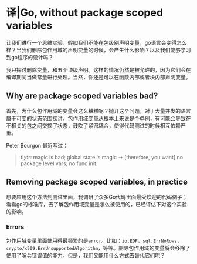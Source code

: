 # 译|Go, without package scoped variables

让我们进行一个思维实验，假如我们不能在包级别声明变量，go语言会变得怎么样？当我们删除包作用域的声明变量的时候，会产生什么影响？以及我们能够学习到go程序的设计吗？

我只探讨删除变量，和五个顶级声明。这样的情况仍然是被允许的，因为它们会在编译期间当做常量进行处理。当然，你还是可以在函数内部或者块内部声明变量。



## Why are package scoped variables bad?

首先，为什么包作用域的变量会这么糟糕呢？抛开这个问题，对于大量并发的语言属于可变的状态范围探讨，包作用域变量从根本上来说是个单例，有可能会导致在不相关的包之间交换了状态，鼓吹了紧密耦合，使得代码测试的时候相互依赖严重。

Peter Bourgon 最近写过：

> tl;dr: magic is bad; global state is magic → [therefore, you want] no package level vars; no func init.



## Removing package scoped variables, in practice

想要应用这个方法到测试里面，我调研了众多Go代码里面最受欢迎的代码例子；看看go的标准库，去了解包作用域变量是怎么被使用的，已经评估下对这个实验的影响。

### Errors

包作用域变量里面使用得最频繁的是`error`。比如：`io.EOF`，`sql.ErrNoRows`，`crypto/x509.ErrUnsupportedAlgorithm`，等等。删除包作用域的变量将会移除了使用了哨兵错误值的能力。但是，我们又能用什么方式去替代它们呢？